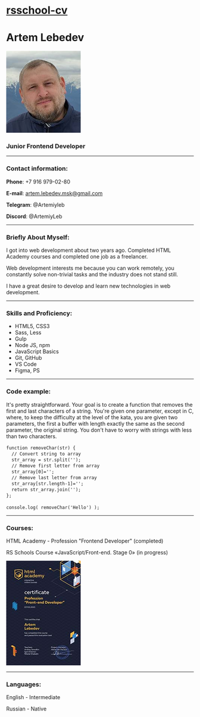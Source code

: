 # [rsschool-cv](https://github.com/Artemiyleb/rsschool-cv)

# Artem Lebedev

![Artem Lebedev](https://github.com/Artemiyleb/rsschool-cv/blob/gh-pages/artem.jpg "My photo")

### Junior Frontend Developer
***
### Contact information:

**Phone**: +7 916 979-02-80

**E-mail**: artem.lebedev.msk@gmail.com

**Telegram**: @Artemiyleb

**Discord**: @ArtemiyLeb
***
### Briefly About Myself:

I got into web development about two years ago. Completed HTML Academy courses and completed one job as a freelancer. 

Web development interests me because you can work remotely, you constantly solve non-trivial tasks and the industry does not stand still. 

I have a great desire to develop and learn new technologies in web development.
***
### Skills and Proficiency:

* HTML5, CSS3
* Sass, Less
* Gulp
* Node JS, npm
* JavaScript Basics
* Git, GitHub
* VS Code
* Figma, PS
***
### Code example:

It's pretty straightforward. Your goal is to create a function that removes the first and last characters of a string. You're given one parameter, except in C, where, to keep the difficulty at the level of the kata, you are given two parameters, the first a buffer with length exactly the same as the second parameter, the original string. You don't have to worry with strings with less than two characters.

```
function removeChar(str) {
  // Convert string to array
  str_array = str.split('');
  // Remove first letter from array
  str_array[0]='';
  // Remove last letter from array
  str_array[str.length-1]='';
  return str_array.join('');
};

console.log( removeChar('Hello') );
```
***

### Courses:

HTML Academy - Profession "Frontend Developer" (completed)

RS Schools Course «JavaScript/Front-end. Stage 0» (in progress)

![HTML Academy certificate](https://github.com/Artemiyleb/rsschool-cv/blob/gh-pages/eng-cert.jpg "HTML Academy certificate")

***

### Languages:

English - Intermediate

Russian - Native
